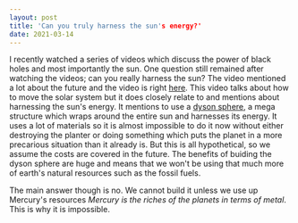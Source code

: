```yaml
---
layout: post
title: 'Can you truly harness the sun's energy?'
date: 2021-03-14
---
```


I recently watched a series of videos which discuss the power of black holes and most importantly the sun. One question still remained after watching the videos; can you really harness the sun? The video mentioned a lot about the future and the video is right [here](youtube.com/watch?v=v3y8AIEX_dU). This video talks about how to move the solar system but it does closely relate to and mentions about harnessing the sun's energy. It mentions to use a [dyson sphere](https://www.youtube.com/watch?v=pP44EPBMb8A), a mega structure which wraps around the entire sun and harnesses its energy. It uses a lot of materials so it is almost impossible to do it now without either destroying the planter or doing something which puts the planet in a more precarious situation than it already is. But this is all hypothetical, so we assume the costs are covered in the future. The benefits of buiding the dyson sphere are huge and means that we won't be using that much more of earth's natural resources such as the fossil fuels. 

The main answer though is no. We cannot build it unless we use up Mercury's resources *Mercury is the riches of the planets in terms of metal*. This is why it is impossible.
